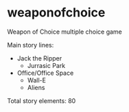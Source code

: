 # weaponofchoice
Weapon of Choice multiple choice game

Main story lines:
* Jack the Ripper
    * Jurrasic Park
* Office/Office Space
    * Wall-E
    * Aliens


Total story elements: 80